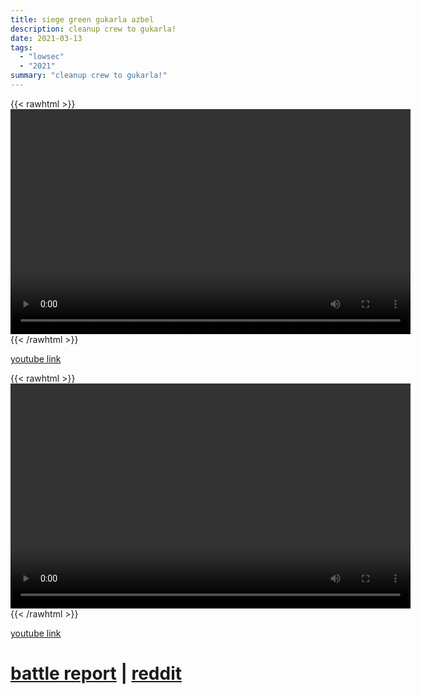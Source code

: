 ```yaml
---
title: siege green gukarla azbel
description: cleanup crew to gukarla!
date: 2021-03-13
tags:
  - "lowsec"
  - "2021"
summary: "cleanup crew to gukarla!"
---
```


{{< rawhtml >}}<video width="640" height="360" controls>
<source src="https://crowdfile.net/snuffed/gukarla-sg-azbel.mp4" type="video/mp4">
Your browser does not support the video tag.</video>{{< /rawhtml >}}

[youtube link](https://www.youtube.com/watch?v=A61rilPz-3g)

{{< rawhtml >}}<video width="640" height="360" controls>
<source src="https://crowdfile.net/snuffed/gukarla-sg-azbel-2.mp4" type="video/mp4">
Your browser does not support the video tag.</video>{{< /rawhtml >}}

[youtube link](https://www.youtube.com/watch?v=6TyYQgei5RU&)

# [battle report](https://br.evetools.org/related/30002102/202103130800) | [reddit](https://www.reddit.com/r/Eve/comments/m4bogz/how_to_feed_42_machariels/)
